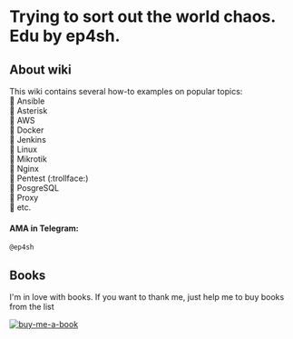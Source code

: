 # Trying to sort out the world chaos. Edu by ep4sh.

## About wiki

This wiki contains several how-to examples on popular topics:  
:book: Ansible  
:book: Asterisk  
:book: AWS  
:book: Docker  
:book: Jenkins    
:book: Linux  
:book: Mikrotik  
:book: Nginx  
:book: Pentest (:trollface:)  
:book: PosgreSQL  
:book: Proxy  
:book: etc.  
 
#### AMA in Telegram:   
``` @ep4sh  ```


## Books  
I'm in love with books. If you want to thank me, just help me to buy books from the list  

[![buy-me-a-book](https://img.shields.io/badge/Amazon-Buy%20me%20a%20book-important)](https://www.amazon.com/hz/wishlist/ls/3NSSXQK5CTS8N?ref_=wl_share)
